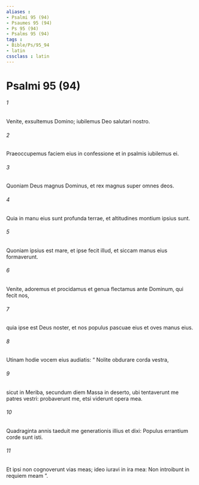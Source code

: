```yaml
---
aliases : 
- Psalmi 95 (94)
- Psaumes 95 (94)
- Ps 95 (94)
- Psalms 95 (94)
tags : 
- Bible/Ps/95_94
- latin
cssclass : latin
---
```


# Psalmi 95 (94)

###### 1
Venite, exsultemus Domino; iubilemus Deo salutari nostro.
###### 2
Praeoccupemus faciem eius in confessione et in psalmis iubilemus ei.
###### 3
Quoniam Deus magnus Dominus, et rex magnus super omnes deos.
###### 4
Quia in manu eius sunt profunda terrae, et altitudines montium ipsius sunt.
###### 5
Quoniam ipsius est mare, et ipse fecit illud, et siccam manus eius formaverunt.
###### 6
Venite, adoremus et procidamus et genua flectamus ante Dominum, qui fecit nos,
###### 7
quia ipse est Deus noster, et nos populus pascuae eius et oves manus eius.
###### 8
Utinam hodie vocem eius audiatis: “ Nolite obdurare corda vestra,
###### 9
sicut in Meriba, secundum diem Massa in deserto, ubi tentaverunt me patres vestri: probaverunt me, etsi viderunt opera mea.
###### 10
Quadraginta annis taeduit me generationis illius et dixi: Populus errantium corde sunt isti.
###### 11
Et ipsi non cognoverunt vias meas; ideo iuravi in ira mea: Non introibunt in requiem meam ”.
